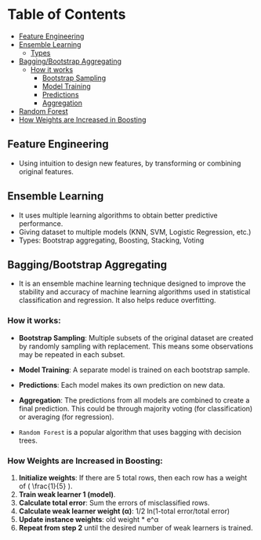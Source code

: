 # Table of Contents
- [Feature Engineering](#feature-engineering)
- [Ensemble Learning](#ensemble-learning)
  - [Types](#types)
- [Bagging/Bootstrap Aggregating](#baggingbootstrap-aggregating)
  - [How it works](#how-it-works)
    - [Bootstrap Sampling](#bootstrap-sampling)
    - [Model Training](#model-training)
    - [Predictions](#predictions)
    - [Aggregation](#aggregation)
- [Random Forest](#random-forest)
- [How Weights are Increased in Boosting](#how-weights-are-increased-in-boosting)


## Feature Engineering
- Using intuition to design new features, by transforming or combining original features.

## Ensemble Learning
- It uses multiple learning algorithms to obtain better predictive performance.
- Giving dataset to multiple models (KNN, SVM, Logistic Regression, etc.)
- Types: Bootstrap aggregating, Boosting, Stacking, Voting

## Bagging/Bootstrap Aggregating
- It is an ensemble machine learning technique designed to improve the stability and accuracy of machine learning algorithms used in statistical classification and regression. It also helps reduce overfitting.

### How it works:
- **Bootstrap Sampling**: Multiple subsets of the original dataset are created by randomly sampling with replacement. This means some observations may be repeated in each subset.
- **Model Training**: A separate model is trained on each bootstrap sample.
- **Predictions**: Each model makes its own prediction on new data.
- **Aggregation**: The predictions from all models are combined to create a final prediction. This could be through majority voting (for classification) or averaging (for regression).

- `Random Forest` is a popular algorithm that uses bagging with decision trees.

### How Weights are Increased in Boosting:
1. **Initialize weights**: If there are 5 total rows, then each row has a weight of \( \frac{1}{5} \).
2. **Train weak learner 1 (model)**.
3. **Calculate total error**: Sum the errors of misclassified rows.
4. **Calculate weak learner weight (α)**: 1/2 ln(1-total error/total error)
5. **Update instance weights**: old weight * e^α
6. **Repeat from step 2** until the desired number of weak learners is trained.
